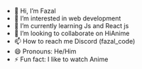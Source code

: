 - 👋 Hi, I’m Fazal
- 👀 I’m interested in web development 
- 🌱 I’m currently learning Js and React js
- 💞️ I’m looking to collaborate on HiAnime
- 📫 How to reach me Discord (fazal_code)
- 😄 Pronouns: He/Him
- ⚡ Fun fact: I like to watch Anime

<!---
Hin-Anime/Hin-Anime is a ✨ special ✨ repository because its `README.md` (this file) appears on your GitHub profile.
You can click the Preview link to take a look at your changes.
--->
